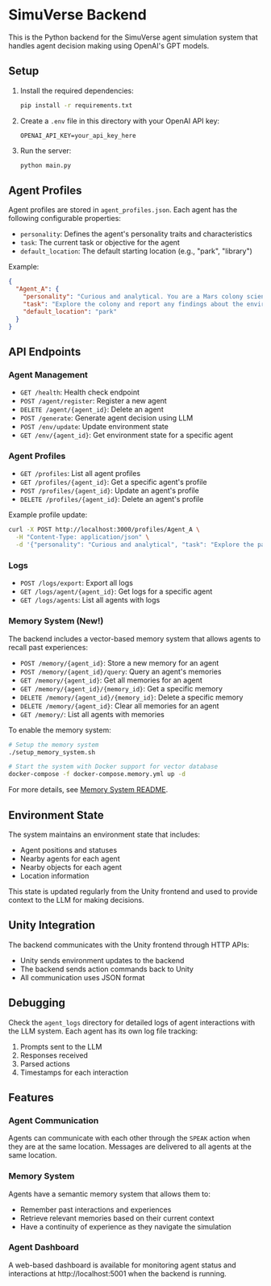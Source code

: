 # SimuVerse Backend

This is the Python backend for the SimuVerse agent simulation system that handles agent decision making using OpenAI's GPT models.

## Setup

1. Install the required dependencies:
   ```bash
   pip install -r requirements.txt
   ```

2. Create a `.env` file in this directory with your OpenAI API key:
   ```
   OPENAI_API_KEY=your_api_key_here
   ```

3. Run the server:
   ```bash
   python main.py
   ```

## Agent Profiles

Agent profiles are stored in `agent_profiles.json`. Each agent has the following configurable properties:

- `personality`: Defines the agent's personality traits and characteristics
- `task`: The current task or objective for the agent
- `default_location`: The default starting location (e.g., "park", "library")

Example:
```json
{
  "Agent_A": {
    "personality": "Curious and analytical. You are a Mars colony scientist specializing in environmental systems.",
    "task": "Explore the colony and report any findings about the environment.",
    "default_location": "park"
  }
}
```

## API Endpoints

### Agent Management

- `GET /health`: Health check endpoint
- `POST /agent/register`: Register a new agent
- `DELETE /agent/{agent_id}`: Delete an agent
- `POST /generate`: Generate agent decision using LLM
- `POST /env/update`: Update environment state
- `GET /env/{agent_id}`: Get environment state for a specific agent

### Agent Profiles

- `GET /profiles`: List all agent profiles
- `GET /profiles/{agent_id}`: Get a specific agent's profile
- `POST /profiles/{agent_id}`: Update an agent's profile
- `DELETE /profiles/{agent_id}`: Delete an agent's profile

Example profile update:
```bash
curl -X POST http://localhost:3000/profiles/Agent_A \
  -H "Content-Type: application/json" \
  -d '{"personality": "Curious and analytical", "task": "Explore the park"}'
```

### Logs

- `POST /logs/export`: Export all logs
- `GET /logs/agent/{agent_id}`: Get logs for a specific agent
- `GET /logs/agents`: List all agents with logs

### Memory System (New!)

The backend includes a vector-based memory system that allows agents to recall past experiences:

- `POST /memory/{agent_id}`: Store a new memory for an agent
- `POST /memory/{agent_id}/query`: Query an agent's memories
- `GET /memory/{agent_id}`: Get all memories for an agent
- `GET /memory/{agent_id}/{memory_id}`: Get a specific memory
- `DELETE /memory/{agent_id}/{memory_id}`: Delete a specific memory
- `DELETE /memory/{agent_id}`: Clear all memories for an agent
- `GET /memory/`: List all agents with memories

To enable the memory system:

```bash
# Setup the memory system
./setup_memory_system.sh

# Start the system with Docker support for vector database
docker-compose -f docker-compose.memory.yml up -d
```

For more details, see [Memory System README](memory_system/README.md).

## Environment State

The system maintains an environment state that includes:

- Agent positions and statuses
- Nearby agents for each agent
- Nearby objects for each agent
- Location information

This state is updated regularly from the Unity frontend and used to provide context to the LLM for making decisions.

## Unity Integration

The backend communicates with the Unity frontend through HTTP APIs:

- Unity sends environment updates to the backend
- The backend sends action commands back to Unity
- All communication uses JSON format

## Debugging

Check the `agent_logs` directory for detailed logs of agent interactions with the LLM system. Each agent has its own log file tracking:

1. Prompts sent to the LLM
2. Responses received
3. Parsed actions
4. Timestamps for each interaction

## Features

### Agent Communication
Agents can communicate with each other through the `SPEAK` action when they are at the same location. Messages are delivered to all agents at the same location.

### Memory System
Agents have a semantic memory system that allows them to:
- Remember past interactions and experiences
- Retrieve relevant memories based on their current context
- Have a continuity of experience as they navigate the simulation

### Agent Dashboard
A web-based dashboard is available for monitoring agent status and interactions at http://localhost:5001 when the backend is running.